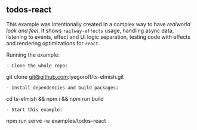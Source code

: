 ## todos-react

This example was intentionally created in a complex way to have <i>realworld look and feel</i>. It shows `railway-effects` usage, handling async data, listening to events, effect and UI logic separation, testing code with effects and rendering optimizations for `react`.

Running the example:
  ```
- Clone the whole repo:
  ```
  git clone git@github.com:iyegoroff/ts-elmish.git
  ```
- Install dependencies and build packages:
  ```
  cd ts-elmish && npm i && npm run build
  ```
- Start this example:
  ```
  npm run serve -w examples/todos-react
  ```

